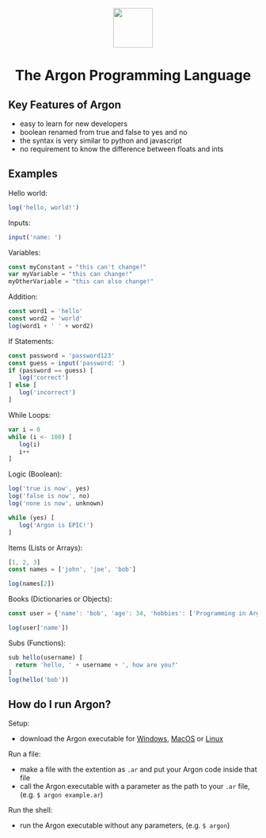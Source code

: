 <div align="center">
<p>
    <img width="80" src="https://raw.githubusercontent.com/Ugric/Argon/main/logo.png">
</p>
<h1>The Argon Programming Language</h1>
</div>

## Key Features of Argon

- easy to learn for new developers
- boolean renamed from true and false to yes and no
- the syntax is very similar to python and javascript
- no requirement to know the difference between floats and ints

## Examples

Hello world:
```javascript
log('hello, world!')
```
Inputs:
```javascript
input('name: ')
```
Variables:
```javascript
const myConstant = "this can't change!"
var myVariable = "this can change!"
myOtherVariable = "this can also change!"
```
Addition:
```javascript
const word1 = 'hello'
const word2 = 'world'
log(word1 + ' ' + word2)
```
If Statements:
```javascript
const password = 'password123'
const guess = input('password: ')
if (password == guess) [
   log('correct') 
] else [
   log('incorrect')
]
```
While Loops:
```javascript
var i = 0
while (i <- 100) [
   log(i)
   i++
]
```

Logic (Boolean):
```javascript
log('true is now', yes)
log('false is now', no)
log('none is now', unknown)

while (yes) [
   log('Argon is EPIC!')
]
```

Items (Lists or Arrays):
```javascript
[1, 2, 3]
const names = ['john', 'joe', 'bob']

log(names[2])
```

Books (Dictionaries or Objects):
```javascript
const user = {'name': 'bob', 'age': 34, 'hobbies': ['Programming in Argon!', 'Playing video games!']}

log(user['name'])
```

Subs (Functions):
```javascript
sub hello(username) [
  return 'hello, ' + username + ', how are you?'
]
log(hello('bob'))
```

## How do I run Argon?

Setup:
- download the Argon executable for [Windows](https://github.com/Ugric/Argon/raw/main/dist/Windows/argon.exe), [MacOS](https://github.com/Ugric/Argon/raw/main/dist/macOS/argon) or [Linux](https://github.com/Ugric/Argon/raw/main/dist/Linux/argon)

Run a file:
- make a file with the extention as `.ar` and put your Argon code inside that file
- call the Argon executable with a parameter as the path to your `.ar` file, (e.g. `$ argon example.ar`)

Run the shell:
- run the Argon executable without any parameters, (e.g. `$ argon`)
